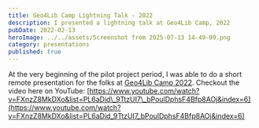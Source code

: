 ```yaml
---
title: Geo4Lib Camp Lightning Talk - 2022
description: I presented a lightning talk at Geo4Lib Camp, 2022
pubDate: 2022-02-13
heroImage: ../../assets/Screenshot from 2025-07-13 14-49-09.png
category: presentations
published: true
---
```

At the very beginning of the pilot project period, I was able to do a short remote presentation for the folks at [Geo4Lib Camp 2022](https://geo4libcamp.org/2022/). Checkout the video here on YouTube: [https://www.youtube.com/watch?v=FXnzZ8MkDXo&list=PL6aDid\_9TtzUI7\_bPoulDphsF4Bfp8AOj&index=6](https://www.youtube.com/watch?v=FXnzZ8MkDXo&list=PL6aDid_9TtzUI7_bPoulDphsF4Bfp8AOj&index=6)